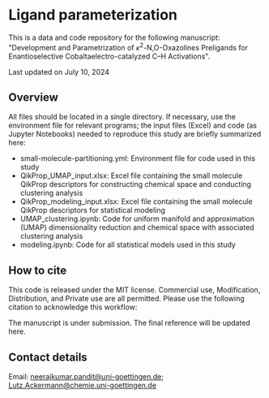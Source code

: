 # Ligand parameterization
This is a data and code repository for the following manuscript:
"Development and Parametrization of <i>κ</i><sup>2</sup>-N,O-Oxazolines Preligands for Enantioselective Cobaltaelectro-catalyzed C–H Activations".

Last updated on July 10, 2024

## Overview
All files should be located in a single directory. If necessary, use the environment file for relevant programs; the input files (Excel) and code (as Jupyter Notebooks) needed to reproduce this study are briefly summarized here:

- small-molecule-partitioning.yml: Environment file for code used in this study
- QikProp_UMAP_input.xlsx: Excel file containing the small molecule QikProp descriptors for constructing chemical space and conducting clustering analysis 
- QikProp_modeling_input.xlsx: Excel file containing the small molecule QikProp descriptors for statistical modeling
- UMAP_clustering.ipynb: Code for uniform manifold and approximation (UMAP) dimensionality reduction and chemical space with associated clustering analysis
- modeling.ipynb: Code for all statistical models used in this study


## How to cite
This code is released under the MIT license. Commercial use, Modification, Distribution, and Private use are all permitted. Please use the following citation to acknowledge this workflow:

The manuscript is under submission. The final reference will be updated here.

## Contact details
Email: neerajkumar.pandit@uni-goettingen.de; Lutz.Ackermann@chemie.uni-goettingen.de
